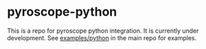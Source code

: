 # pyroscope-python

This is a repo for pyroscope python integration. It is currently under development. See [examples/python](https://github.com/pyroscope-io/pyroscope/tree/main/examples/python) in the main repo for examples.

